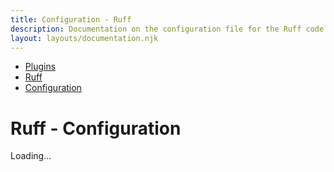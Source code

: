 ```yaml
---
title: Configuration - Ruff
description: Documentation on the configuration file for the Ruff code formatting plugin for dprint.
layout: layouts/documentation.njk
---
```


<nav class="breadcrumb" aria-label="breadcrumbs">
  <ul>
    <li><a href="/plugins">Plugins</a></li>
    <li><a href="/plugins/ruff">Ruff</a></li>
    <li><a href="/plugins/ruff/config">Configuration</a></li>
  </ul>
</nav>

# Ruff - Configuration

<div class="plugin-config-table" data-url="https://plugins.dprint.dev/dprint/dprint-plugin-ruff/latest/schema.json">
  Loading...
</div>
